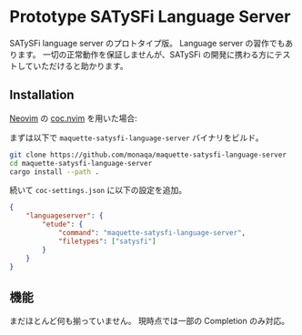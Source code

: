 # Prototype SATySFi Language Server

SATySFi language server のプロトタイプ版。
Language server の習作でもあります。
一切の正常動作を保証しませんが、SATySFi の開発に携わる方にテストしていただけると助かります。

## Installation

[Neovim](https://neovim.io) の [coc.nvim](https://github.com/neoclide/coc.nvim) を用いた場合:

まずは以下で `maquette-satysfi-language-server` バイナリをビルド。

```bash
git clone https://github.com/monaqa/maquette-satysfi-language-server
cd maquette-satysfi-language-server
cargo install --path .
```

続いて `coc-settings.json` に以下の設定を追加。

```json:coc-settings.json
{
    "languageserver": {
        "etude": {
            "command": "maquette-satysfi-language-server",
            "filetypes": ["satysfi"]
        }
    }
}
```

## 機能

まだほとんど何も揃っていません。
現時点では一部の Completion のみ対応。

